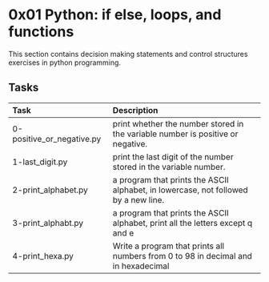 # 0x01 Python: if else, loops, and functions
This section contains decision making statements and control structures exercises in python programming.
## Tasks
| Task | Description |
| :-- | :-- |
| 0-positive_or_negative.py | print whether the number stored in the variable number is positive or negative. | 
| 1-last_digit.py | print the last digit of the number stored in the variable number. |
| 2-print_alphabet.py | a program that prints the ASCII alphabet, in lowercase, not followed by a new line. |
| 3-print_alphabt.py | a program that prints the ASCII alphabet, print all the letters except q and e |
| 4-print_hexa.py | Write a program that prints all numbers from 0 to 98 in decimal and in hexadecimal |
